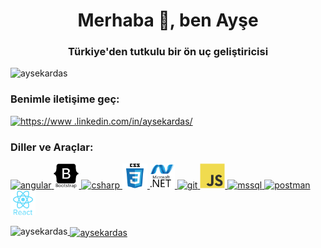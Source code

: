 <h1 align="center">Merhaba 👋, ben Ayşe</h1>
<h3 align="center">Türkiye'den tutkulu bir ön uç geliştiricisi</h3>

<p align="left"> <img src=" https://komarev.com/ghpvc/?username=aysekardas&label=Profile%20views&color=0e75b6&style=flat" alt="aysekardas" /> </p>

<h3 align="left">Benimle iletişime geç:</h3>
<p align = "left">
<a href = "https://linkedin.com/in/https://www.linkedin.com/in/aysekardas/" target = "boş"><img align = "center " src = "https://raw.githubusercontent.com/rahuldkjain/github-profile-readme-generator/master/src/images/icons/Social/linked-in-alt.svg" alt = "https://www .linkedin.com/in/aysekardas/" height="30" width="40" /></a>
</p>

<h3 align="left">Diller ve Araçlar:</h3>
<p align = "left"> <a href = "https://angular.io" target = "_blank" rel = "noreferrer"> <img src = "https://angular.io/assets/images/logos /angular/angular.svg" alt = "angular" width = "40" height = "40"/> </a> <a href = "https://getbootstrap.com" target = "_blank" rel = "noreferrer" "> <img src = "https://raw.githubusercontent.com/devicons/devicon/master/icons/bootstrap/bootstrap-plain-wordmark.svg" alt = "bootstrap" width = "40" height = "40" /> </a> <a href = "https://www.w3schools.com/cs/" target = "_blank" rel = "noreferrer"> <img src = "https://raw.githubusercontent.com/ devicons/devicon/master/icons/csharp/csharp-original.svg" alt = "csharp" width = "40" height = "40"/> </a> <a href = "https://www.w3schools. com/css/" target = "_blank" rel = "noreferrer"> <img src = "https://raw.githubusercontent.com/devicons/devicon/master/icons/css3/css3-original-wordmark.svg" alt ="css3" width = "40" height = "40"/> </a> <a href = "https://dotnet.microsoft.com/" target = "_blank" rel = "noreferrer"> <img src ="https://raw.githubusercontent.com/devicons/devicon/master/icons/dot-net/dot-net-original-wordmark.svg" alt = "dotnet" width = "40" height = "40"/ > </a> <a href = "https://git-scm.com/" target = "_blank" rel = "noreferrer"> <img src = "https://www.vectorlogo.zone/logos/git -scm/git-scm-icon.svg" alt = "git" width = "40" height = "40"/> </a> <a href = "https://developer.mozilla.org/en-US /docs/Web/JavaScript" target = "_blank" rel = "noreferrer"> <img src = "https://raw.githubusercontent.com/devicons/devicon/master/icons/javascript/javascript-original.svg" alt ="javascript" width = "40" height = "40"/> </a> <a href = "https://www.microsoft.com/en-us/sql-server" target = "_blank" rel= "noreferrer"> <img src = "https://www.svgrepo.com/show/303229/microsoft-sql-server-logo.svg" alt = "mssql" width = "40" height = "40"/> </a> <a href = "https://postman.com" target = "_blank" rel = "noreferrer"> <img src = "https://www.vectorlogo.zone/logos/getpostman/getpostman-icon .svg" alt = "postman" width = "40" height = "40"/> </a> <a href = "https://reactjs.org/" target = "_blank" rel = "noreferrer"> <img src = "https://raw.githubusercontent.com/devicons/devicon/master/icons/react/react-original-wordmark.svg" alt = "react" width = "40" height = "40"/> </ a> </p>

<p><img align="left" src="https://github-readme-stats.vercel.app/api/top-langs?username=aysekardas&show_icons=true&locale=en&layout=compact" alt ="aysekardas" /></p>

<p> <img align="center" src="https://github-readme-stats.vercel.app/api?username=aysekardas&show_icons=true&locale=en" alt ="aysekardas" /></p>

